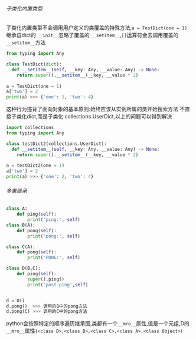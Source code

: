 ###### 子类化内置类型

子类化内置类型不会调用用户定义的类覆盖的特殊方法,`a = TestDict(one = 1)` 继承自dict的 `__init__`忽略了覆盖的 `__setitem__`,`[]`运算符会去调用覆盖的 `__setitem__`方法

```python
from typing import Any

class TestDict(dict):
  def __setitem__(self, __key: Any, __value: Any) -> None:
    return super().__setitem__(__key, __value * 2)
  
a = TestDict(one = 1)
a['two'] = 2
print(a) >>> {'one': 1, 'two': 4}
```

这种行为违背了面向对象的基本原则:始终应该从实例所属的类开始搜索方法
不直接子类化dict,而是子类化 collections.UserDict,以上的问题可以得到解决
```python
import collections
from typing import Any

class testDict2(collections.UserDict):
  def __setitem__(self, __key: Any, __value: Any) -> None:
    return super().__setitem__(__key, __value * 2)
  
a = testDict2(one = 1)
a['two'] = 2
print(a) >>> {'one': 2, 'two': 4}
```
###### 多重继承
```python
class A: 
    def ping(self): 
        print('ping:', self) 
class B(A): 
    def pong(self): 
        print('pong:', self) 

class C(A): 
    def pong(self): 
        print('PONG:', self)

class D(B,C):
    def ping(self):
        super().ping()
        print('post-ping',self)


d = D()
d.pong()  >>> 调用的B中的pong方法
d.pong(C) >>> 调用的C中的pong方法
```
python会按照特定的顺序遍历继承图,类都有一个`__mro__`属性,值是一个元组,D的`__mro__`属性`(<class D>,<class B>,<class C>,<class A>,<class Object>)`